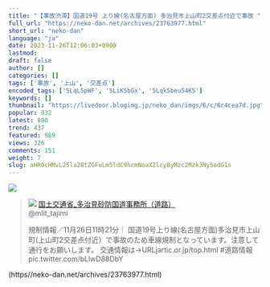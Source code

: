```yaml
---
title: "【事故渋滞】国道19号 上り線(名古屋方面) 多治見市上山町2交差点付近で事故 "
full_url: "https://neko-dan.net/archives/23763977.html"
short_url: "neko-dan"
language: "ja"
date: 2023-11-26T12:06:03+0900
lastmod: 
draft: false
author: []
categories: []
tags: ['事故', '上山', '交差点']
encoded_tags: ['5LqL5pWF', '5LiK5bGx', '5Lqk5beu54K5']
keywords: []
thumbnail: "https://livedoor.blogimg.jp/neko_dan/imgs/6/c/6c4cea7d.jpg"
popular: 932
latest: 800
trend: 437
featured: 989
views: 326
comments: 151
weight: 7
slug: aHR0cHMvL25la28tZGFuLm5ldC9hcmNoaXZlcy8yMzc2Mzk3Ny5odG1s
---
```


![](https://livedoor.blogimg.jp/neko_dan/imgs/6/c/6c4cea7d.jpg)

<blockquote id='twibodyxRzZNVdkUa'> <p> <img src='https//livedoor.blogimg.jp/neko_dan/imgs/c/3/c330b58c.jpg'> <a href='https//twitter.com/mlit_tajimi/status/1728602785451737259' target='_blank'>国土交通省_多治見砂防国道事務所（道路） </a><br> @mlit_tajimi </p> <p id='twitextxRzZNVdkUa'> 規制情報／11月26日11時21分｜ 国道19号上り線(名古屋方面)多治見市上山町(上山町2交差点付近）で事故のため車線規制となっています。注意して通行をお願いします。 交通情報は→URLjartic.or.jp/top.html #道路情報 pic.twitter.com/bLlwD88DbY </p> <p> <a href='https//twitter.com/mlit_tajimi/status/1728602785451737259' target='_blank'></a> </p> </blockquote> 

(https//neko-dan.net/archives/23763977.html)
